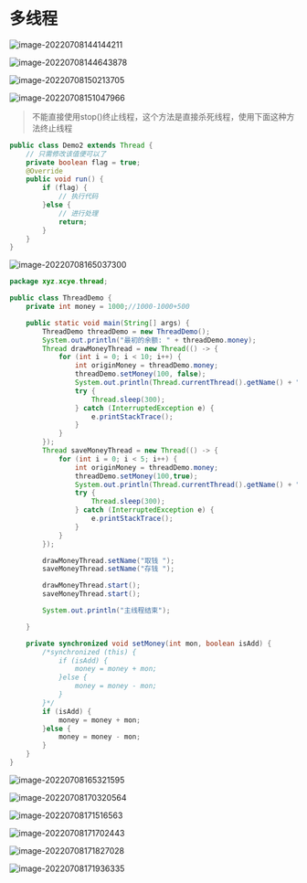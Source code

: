 # 多线程

![image-20220708144144211](https://picture.xcye.xyz/image-20220708144144211.png)

![image-20220708144643878](https://picture.xcye.xyz/image-20220708144643878.png)

![image-20220708150213705](https://picture.xcye.xyz/image-20220708150213705.png)

![image-20220708151047966](https://picture.xcye.xyz/image-20220708151047966.png)

> 不能直接使用stop()终止线程，这个方法是直接杀死线程，使用下面这种方法终止线程

```java
public class Demo2 extends Thread {
    // 只需修改该值便可以了
    private boolean flag = true;
    @Override
    public void run() {
        if (flag) {
            // 执行代码
        }else {
            // 进行处理
            return;
        }
    }
}
```







![image-20220708165037300](https://picture.xcye.xyz/image-20220708165037300.png)

```java
package xyz.xcye.thread;

public class ThreadDemo {
    private int money = 1000;//1000-1000+500

    public static void main(String[] args) {
        ThreadDemo threadDemo = new ThreadDemo();
        System.out.println("最初的余额: " + threadDemo.money);
        Thread drawMoneyThread = new Thread(() -> {
            for (int i = 0; i < 10; i++) {
                int originMoney = threadDemo.money;
                threadDemo.setMoney(100, false);
                System.out.println(Thread.currentThread().getName() + "取出 :" + originMoney + "-100" + " = " + threadDemo.money);
                try {
                    Thread.sleep(300);
                } catch (InterruptedException e) {
                    e.printStackTrace();
                }
            }
        });
        Thread saveMoneyThread = new Thread(() -> {
            for (int i = 0; i < 5; i++) {
                int originMoney = threadDemo.money;
                threadDemo.setMoney(100,true);
                System.out.println(Thread.currentThread().getName() + "存入 :" + originMoney + "+100" + " = " + threadDemo.money);
                try {
                    Thread.sleep(300);
                } catch (InterruptedException e) {
                    e.printStackTrace();
                }
            }
        });

        drawMoneyThread.setName("取钱 ");
        saveMoneyThread.setName("存钱 ");

        drawMoneyThread.start();
        saveMoneyThread.start();

        System.out.println("主线程结束");

    }

    private synchronized void setMoney(int mon, boolean isAdd) {
        /*synchronized (this) {
            if (isAdd) {
                money = money + mon;
            }else {
                money = money - mon;
            }
        }*/
        if (isAdd) {
            money = money + mon;
        }else {
            money = money - mon;
        }
    }
}
```

![image-20220708165321595](https://picture.xcye.xyz/image-20220708165321595.png)

![image-20220708170320564](https://picture.xcye.xyz/image-20220708170320564.png)

![image-20220708171516563](https://picture.xcye.xyz/image-20220708171516563.png)

![image-20220708171702443](https://picture.xcye.xyz/image-20220708171702443.png)

![image-20220708171827028](https://picture.xcye.xyz/image-20220708171827028.png)

![image-20220708171936335](https://picture.xcye.xyz/image-20220708171936335.png)
